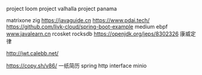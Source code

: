 project loom
project valhalla
project panama




matrixone
zig
https://javaguide.cn
https://www.pdai.tech/
https://github.com/livk-cloud/spring-boot-example
medium
ebpf
www.javalearn.cn
rcosket
rocksdb
https://openjdk.org/jeps/8302326
康威定律

http://jwt.calebb.net/

https://copy.sh/v86/
一纸简历
spring http interface
minio